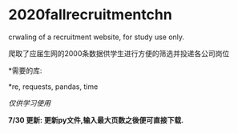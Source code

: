 # 2020fallrecruitmentchn
crwaling of a recruitment website, for study use only.


爬取了应届生网的2000条数据供学生进行方便的筛选并投递各公司岗位

*需要的库:

*re, requests, pandas, time

*仅供学习使用*

**7/30 更新: 更新py文件,输入最大页数之後便可直接下载.**
